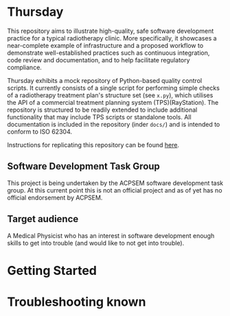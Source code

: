 # Thursday

This repository aims to illustrate high-quality, safe software development
practice for a typical radiotherapy clinic. More specifically, it showcases a
near-complete example of infrastructure and a proposed workflow to demonstrate
well-established practices such as continuous integration, code review and
documentation, and to help facilitate regulatory compliance.

Thursday exhibits a mock repository of Python-based quality control scripts. It
currently consists of a single script for performing simple checks of a
radiotherapy treatment plan's structure set (see `x.py`), which utilises the API
of a commercial treatment planning system (TPS)(RayStation). The repository is
structured to be readily extended to include additional functionality that may
include TPS scripts or standalone tools. All documentation is included in the
repository (inder `docs/`) and is intended to conform to ISO 62304.

Instructions for replicating this repository can be found [here](#getting-started).

## Software Development Task Group

This project is being undertaken by the ACPSEM software development task group.
At this current point this is not an official project and as of yet has no
official endorsement by ACPSEM.

## Target audience

A Medical Physicist who has an interest in software development enough skills
to get into trouble (and would like to not get into trouble).

# Getting Started

# Troubleshooting known 